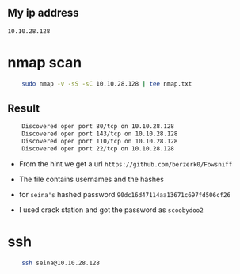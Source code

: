 ## My ip address 
`10.10.28.128`

# nmap scan
```sh
	sudo nmap -v -sS -sC 10.10.28.128 | tee nmap.txt
```
## Result  
```sh
	Discovered open port 80/tcp on 10.10.28.128
	Discovered open port 143/tcp on 10.10.28.128
	Discovered open port 110/tcp on 10.10.28.128
	Discovered open port 22/tcp on 10.10.28.128
```	
- From the hint we get a url 
	`https://github.com/berzerk0/Fowsniff`

- The file contains usernames and the hashes
- for `seina's` hashed password `90dc16d47114aa13671c697fd506cf26`
- I used crack station and got the password as `scoobydoo2`

# ssh 
```sh
	ssh seina@10.10.28.128
```	